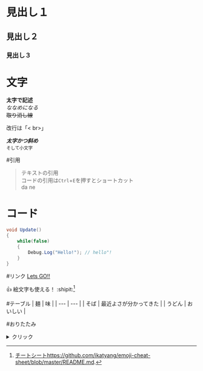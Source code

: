 # 見出し１
## 見出し２
### 見出し３


# 文字
**太字で記述**<br>
_ななめになる_ <br>
~~取り消し線~~<br>

改行は「< br>」

***太字かつ斜め***<br>
<sub>そして小文字 </sub>

#引用
>テキストの引用<br>
コードの引用は`Ctrl`+`E`を押すとショートカット<br>
da
ne

# コード
```C#
void Update()
{
    while(false)
    {
        Debug.Log("Hello!"); // hello"!
    }
}
```

#リンク
[Lets GO!!](README.md)

:+1: 絵文字も使える！ :shipit:[^1]

#テーブル
| 麺 | 味 |
| --- | --- |
| そば | 最近よさが分かってきた |
| うどん | おいしい |

#おりたたみ
<details>

<summary>クリック</summary>
### 見出しも行ける
こんにちは
</details>

[^1]: [チートシート](https://github.com/ikatyang/emoji-cheat-sheet/blob/master/README.md)https://github.com/ikatyang/emoji-cheat-sheet/blob/master/README.md.
